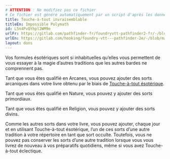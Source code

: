 ```yaml
---
# ATTENTION : Ne modifiez pas ce fichier
# Ce fichier est généré automatiquement par un script d'après les données du module Foundry VTT officiel et de sa traduction
title: Touche-à-tout invraisemblable
titleEn: Impossible Polymath
id: L5n4PvQYhpl2WM9e
urlFr: https://gitlab.com/pathfinder-fr/foundryvtt-pathfinder2-fr/-/blob/master/data/feats/L5n4PvQYhpl2WM9e.htm
urlEn: https://gitlab.com/hooking/foundry-vtt---pathfinder-2e/-/blob/master/packs/data/feats.db/impossible-polymath.json
layout: dons
---
```

Vos formules ésotériques sont si inhabituelles qu’elles vous permettent de vous essayer à la magie d’autres traditions que les autres bardes ne comprennent pas.

Tant que vous êtes qualifié en Arcanes, vous pouvez ajouter des sorts arcaniques dans votre livre obtenu par le biais de [Touche-à-tout ésotérique](touche-à-tout-ésotérique.html).

Tant que vous êtes qualifié en Nature, vous pouvez y ajouter des sorts primordiaux.

Tant que vous êtes qualifié en Religion, vous pouvez y ajouter des sorts divins.

Comme les autres sorts dans votre livre, vous pouvez ajouter, chaque jour et en utilisant Touche-à-tout ésotérique, l’un de ces sorts d’une autre tradition à votre répertoire en tant que sort occulte. Toutefois, vous ne pouvez pas conserver les sorts d’une autre tradition lorsque vous vous livrez de nouveau à vos préparatifs quotidiens, même si vous avez Touche-à-tout éclectique.
